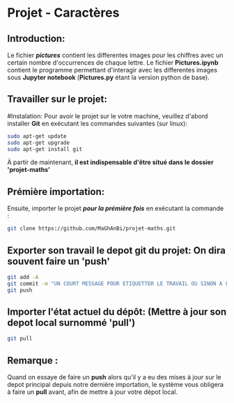 # Projet - Caractères

## Introduction:
Le fichier ***pictures*** contient les differentes images pour les chiffres avec un certain nombre d'occurrences de chaque lettre. 
Le fichier **Pictures.ipynb** contient le programme permettant d'interagir avec les differentes images sous **Jupyter notebook** (**Pictures.py** étant la version python de base).

## Travailler sur le projet:

#Instalation:
Pour avoir le projet sur le votre machine, veuillez d'abord installer **Git** en exécutant les commandes suivantes (sur linux):
```bash
sudo apt-get update
sudo apt-get upgrade
sudo apt-get install git
```
À partir de maintenant, **il est indispensable d'être situé dans le dossier 'projet-maths'**

## Prémière importation:
Ensuite, importer le projet ***pour la prémière fois*** en exécutant la commande : 
```bash
git clone https://github.com/MaGhAnBi/projet-maths.git
```
## Exporter son travail le depot git du projet: On dira souvent faire un 'push'

```bash
git add -A
git commit -m "UN COURT MESSAGE POUR ETIQUETTER LE TRAVAIL OU SINON A LAISSER VIDE"
git push
```

## Importer l'état actuel du dépôt: (Mettre à jour son depot local surnommé 'pull')

```bash
git pull
```

## Remarque :

Quand on essaye de faire un **push** alors qu'il y a eu des mises à jour sur le depot principal depuis notre dernière importation, le système vous obligera à faire un **pull** avant, afin de mettre à jour votre dépot local. 
